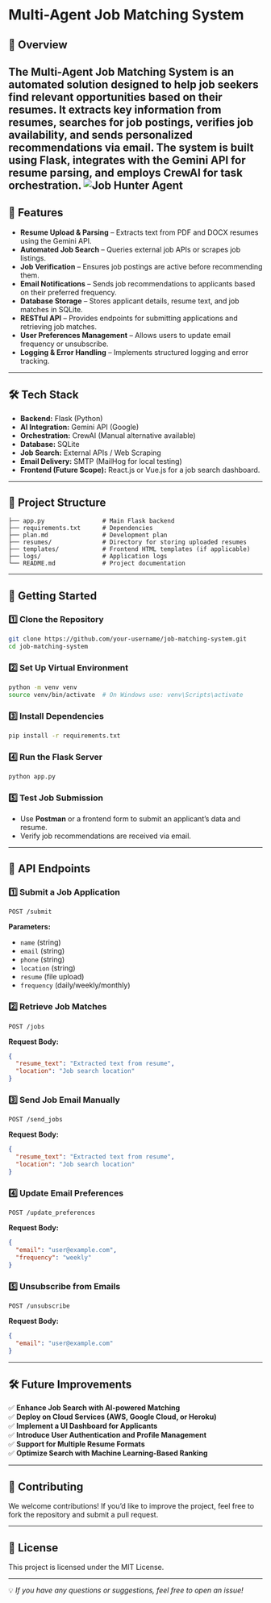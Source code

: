 # Multi-Agent Job Matching System

## 📌 Overview
The Multi-Agent Job Matching System is an automated solution designed to help job seekers find relevant opportunities based on their resumes. It extracts key information from resumes, searches for job postings, verifies job availability, and sends personalized recommendations via email. The system is built using Flask, integrates with the Gemini API for resume parsing, and employs CrewAI for task orchestration.
![Job Hunter Agent](http://github.com/GodOfAgents/blob/main/logo.png)
---

## 🚀 Features
- **Resume Upload & Parsing** – Extracts text from PDF and DOCX resumes using the Gemini API.
- **Automated Job Search** – Queries external job APIs or scrapes job listings.
- **Job Verification** – Ensures job postings are active before recommending them.
- **Email Notifications** – Sends job recommendations to applicants based on their preferred frequency.
- **Database Storage** – Stores applicant details, resume text, and job matches in SQLite.
- **RESTful API** – Provides endpoints for submitting applications and retrieving job matches.
- **User Preferences Management** – Allows users to update email frequency or unsubscribe.
- **Logging & Error Handling** – Implements structured logging and error tracking.

---

## 🛠️ Tech Stack
- **Backend:** Flask (Python)
- **AI Integration:** Gemini API (Google)
- **Orchestration:** CrewAI (Manual alternative available)
- **Database:** SQLite
- **Job Search:** External APIs / Web Scraping
- **Email Delivery:** SMTP (MailHog for local testing)
- **Frontend (Future Scope):** React.js or Vue.js for a job search dashboard.

---

## 📂 Project Structure
```
├── app.py                # Main Flask backend
├── requirements.txt      # Dependencies
├── plan.md               # Development plan
├── resumes/              # Directory for storing uploaded resumes
├── templates/            # Frontend HTML templates (if applicable)
├── logs/                 # Application logs
└── README.md             # Project documentation
```

---

## 🚀 Getting Started

### 1️⃣ Clone the Repository
```bash
git clone https://github.com/your-username/job-matching-system.git
cd job-matching-system
```

### 2️⃣ Set Up Virtual Environment
```bash
python -m venv venv  
source venv/bin/activate  # On Windows use: venv\Scripts\activate
```

### 3️⃣ Install Dependencies
```bash
pip install -r requirements.txt
```

### 4️⃣ Run the Flask Server
```bash
python app.py
```

### 5️⃣ Test Job Submission
- Use **Postman** or a frontend form to submit an applicant’s data and resume.
- Verify job recommendations are received via email.

---

## 🔧 API Endpoints
### 1️⃣ Submit a Job Application
```http
POST /submit
```
**Parameters:**
- `name` (string)
- `email` (string)
- `phone` (string)
- `location` (string)
- `resume` (file upload)
- `frequency` (daily/weekly/monthly)

### 2️⃣ Retrieve Job Matches
```http
POST /jobs
```
**Request Body:**
```json
{
  "resume_text": "Extracted text from resume",
  "location": "Job search location"
}
```

### 3️⃣ Send Job Email Manually
```http
POST /send_jobs
```
**Request Body:**
```json
{
  "resume_text": "Extracted text from resume",
  "location": "Job search location"
}
```

### 4️⃣ Update Email Preferences
```http
POST /update_preferences
```
**Request Body:**
```json
{
  "email": "user@example.com",
  "frequency": "weekly"
}
```

### 5️⃣ Unsubscribe from Emails
```http
POST /unsubscribe
```
**Request Body:**
```json
{
  "email": "user@example.com"
}
```

---

## 🛠️ Future Improvements
✅ **Enhance Job Search with AI-powered Matching**  
✅ **Deploy on Cloud Services (AWS, Google Cloud, or Heroku)**  
✅ **Implement a UI Dashboard for Applicants**  
✅ **Introduce User Authentication and Profile Management**  
✅ **Support for Multiple Resume Formats**  
✅ **Optimize Search with Machine Learning-Based Ranking**  

---

## 🤝 Contributing
We welcome contributions! If you’d like to improve the project, feel free to fork the repository and submit a pull request.

---

## 📜 License
This project is licensed under the MIT License.

---

💡 *If you have any questions or suggestions, feel free to open an issue!*

